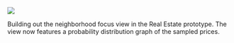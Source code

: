 ![](https://db-feed.s3.amazonaws.com/legacy/Screen_Shot_2016-09-15_at_2_53_40_PM-1473965716755.png)

Building out the neighborhood focus view in the Real Estate prototype. The view now features a probability distribution graph of the sampled prices.
